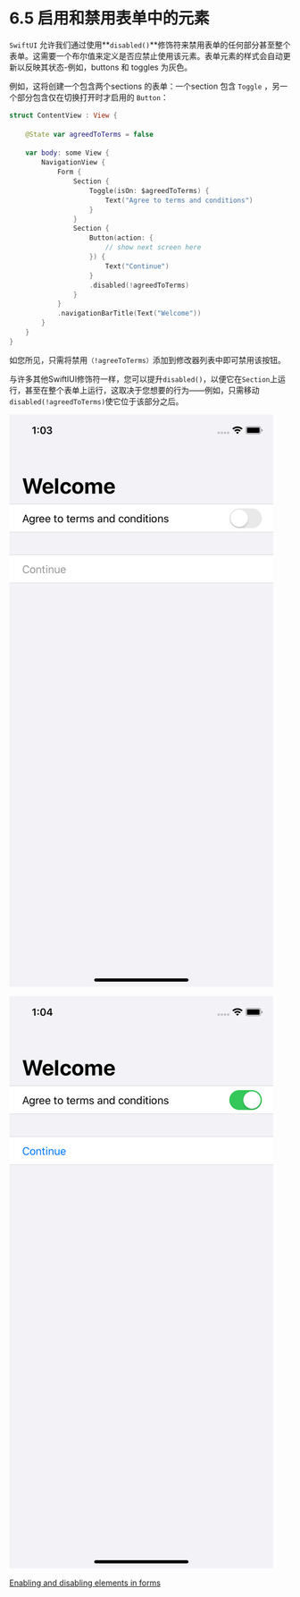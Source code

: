 # 6.5 启用和禁用表单中的元素

`SwiftUI` 允许我们通过使用**`disabled()`**修饰符来禁用表单的任何部分甚至整个表单。这需要一个布尔值来定义是否应禁止使用该元素。表单元素的样式会自动更新以反映其状态-例如，buttons 和 toggles 为灰色。

例如，这将创建一个包含两个sections 的表单：一个section 包含 `Toggle` ，另一个部分包含仅在切换打开时才启用的 `Button`：

```swift
struct ContentView : View {
    
    @State var agreedToTerms = false
    
    var body: some View {
        NavigationView {
            Form {
                Section {
                    Toggle(isOn: $agreedToTerms) {
                        Text("Agree to terms and conditions")
                    }
                }
                Section {
                    Button(action: {
                        // show next screen here
                    }) {
                        Text("Continue")
                    }
                    .disabled(!agreedToTerms)
                }
            }
            .navigationBarTitle(Text("Welcome"))
        }
    }
}
```

如您所见，只需将禁用`（!agreeToTerms）`添加到修改器列表中即可禁用该按钮。

与许多其他SwiftIUI修饰符一样，您可以提升`disabled()`，以便它在`Section`上运行，甚至在整个表单上运行，这取决于您想要的行为——例如，只需移动`disabled(!agreedToTerms)`使它位于该部分之后。

![&#x7981;&#x7528;&#x6309;&#x94AE;](../.gitbook/assets/simulator-screen-shot-iphone-x-2019-07-14-at-01.03.43.png)

![&#x542F;&#x7528;&#x6309;&#x94AE;](../.gitbook/assets/simulator-screen-shot-iphone-x-2019-07-14-at-01.04.14.png)

[Enabling and disabling elements in forms](https://www.hackingwithswift.com/quick-start/swiftui/enabling-and-disabling-elements-in-forms)

